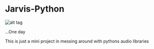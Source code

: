 # Jarvis-Python
![alt
tag](https://cdn.mobipicker.com/wp-content/uploads/2016/02/Morgan-Freeman.jpg?x22722)

...One day 

This is just a mini project in messing around with pythons audio libraries

